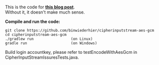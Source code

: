 This is the code for **[this blog post](http://blog.philippheckel.com/2014/03/01/cipherinputstream-for-aead-modes-is-broken-in-jdk7-gcm/)**.  
Without it, it doesn't make much sense.


**Compile and run the code:**  

    git clone https://github.com/binwiederhier/cipherinputstream-aes-gcm
    cd cipherinputstream-aes-gcm
    ./gradlew run                 (on Linux)
    gradle run                    (on Windows)
    
Build login accountkey, please refer to testEncodeWithAesGcm in CipherInputStreamIssuresTests.java.
